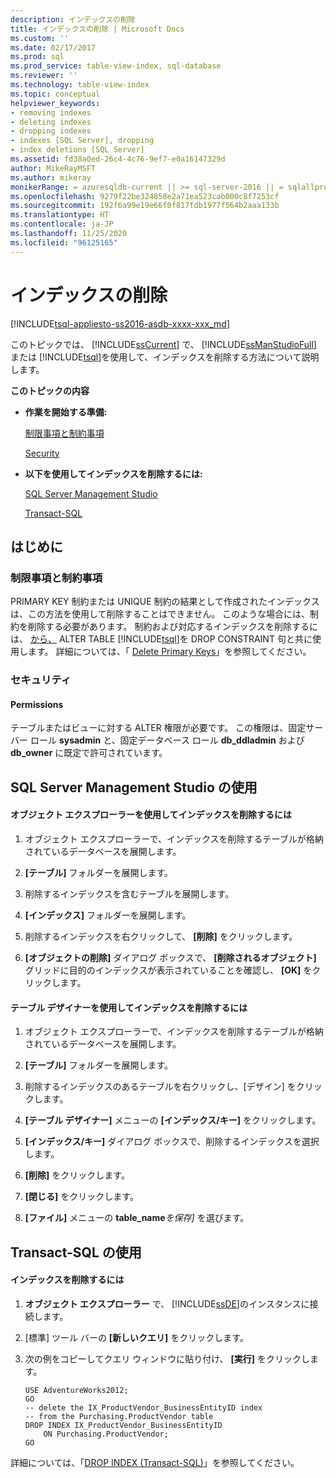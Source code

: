 ```yaml
---
description: インデックスの削除
title: インデックスの削除 | Microsoft Docs
ms.custom: ''
ms.date: 02/17/2017
ms.prod: sql
ms.prod_service: table-view-index, sql-database
ms.reviewer: ''
ms.technology: table-view-index
ms.topic: conceptual
helpviewer_keywords:
- removing indexes
- deleting indexes
- dropping indexes
- indexes [SQL Server], dropping
- index deletions [SQL Server]
ms.assetid: fd38a0ed-26c4-4c76-9ef7-e0a16147329d
author: MikeRayMSFT
ms.author: mikeray
monikerRange: = azuresqldb-current || >= sql-server-2016 || = sqlallproducts-allversions
ms.openlocfilehash: 9279f22be324858e2a71ea523cab000c8f7253cf
ms.sourcegitcommit: 192f6a99e19e66f0f817fdb1977f564b2aaa133b
ms.translationtype: HT
ms.contentlocale: ja-JP
ms.lasthandoff: 11/25/2020
ms.locfileid: "96125165"
---
```

# <a name="delete-an-index"></a>インデックスの削除
[!INCLUDE[tsql-appliesto-ss2016-asdb-xxxx-xxx_md](../../includes/tsql-appliesto-ss2016-asdb-xxxx-xxx-md.md)]

  このトピックでは、 [!INCLUDE[ssCurrent](../../includes/sscurrent-md.md)] で、 [!INCLUDE[ssManStudioFull](../../includes/ssmanstudiofull-md.md)] または [!INCLUDE[tsql](../../includes/tsql-md.md)]を使用して、インデックスを削除する方法について説明します。  
  
 **このトピックの内容**  
  
-   **作業を開始する準備:**  
  
     [制限事項と制約事項](#Restrictions)  
  
     [Security](#Security)  
  
-   **以下を使用してインデックスを削除するには:**  
  
     [SQL Server Management Studio](#SSMSProcedure)  
  
     [Transact-SQL](#TsqlProcedure)  
  
##  <a name="before-you-begin"></a><a name="BeforeYouBegin"></a> はじめに  
  
###  <a name="limitations-and-restrictions"></a><a name="Restrictions"></a> 制限事項と制約事項  
 PRIMARY KEY 制約または UNIQUE 制約の結果として作成されたインデックスは、この方法を使用して削除することはできません。 このような場合には、制約を削除する必要があります。 制約および対応するインデックスを削除するには、 [から、](../../t-sql/statements/alter-table-transact-sql.md) ALTER TABLE [!INCLUDE[tsql](../../includes/tsql-md.md)]を DROP CONSTRAINT 句と共に使用します。 詳細については、「 [Delete Primary Keys](../../relational-databases/tables/delete-primary-keys.md)」を参照してください。  
  
###  <a name="security"></a><a name="Security"></a> セキュリティ  
  
####  <a name="permissions"></a><a name="Permissions"></a> Permissions  
 テーブルまたはビューに対する ALTER 権限が必要です。 この権限は、固定サーバー ロール **sysadmin** と、固定データベース ロール **db_ddladmin** および **db_owner** に既定で許可されています。  
  
##  <a name="using-sql-server-management-studio"></a><a name="SSMSProcedure"></a> SQL Server Management Studio の使用  
  
#### <a name="to-delete-an-index-by-using-object-explorer"></a>オブジェクト エクスプローラーを使用してインデックスを削除するには  
  
1.  オブジェクト エクスプローラーで、インデックスを削除するテーブルが格納されているデータベースを展開します。  
  
2.  **[テーブル]** フォルダーを展開します。  
  
3.  削除するインデックスを含むテーブルを展開します。  
  
4.  **[インデックス]** フォルダーを展開します。  
  
5.  削除するインデックスを右クリックして、 **[削除]** をクリックします。  
  
6.  **[オブジェクトの削除]** ダイアログ ボックスで、 **[削除されるオブジェクト]** グリッドに目的のインデックスが表示されていることを確認し、 **[OK]** をクリックします。  
  
#### <a name="to-delete-an-index-using-table-designer"></a>テーブル デザイナーを使用してインデックスを削除するには  
  
1.  オブジェクト エクスプローラーで、インデックスを削除するテーブルが格納されているデータベースを展開します。  
  
2.  **[テーブル]** フォルダーを展開します。  
  
3.  削除するインデックスのあるテーブルを右クリックし、[デザイン] をクリックします。  
  
4.  **[テーブル デザイナー]** メニューの **[インデックス/キー]** をクリックします。  
  
5.  **[インデックス/キー]** ダイアログ ボックスで、削除するインデックスを選択します。  
  
6.  **[削除]** をクリックします。  
  
7.  **[閉じる]** をクリックします。  
  
8.  **[ファイル]** メニューの **table_name**_を保存]_ を選びます。  
  
##  <a name="using-transact-sql"></a><a name="TsqlProcedure"></a> Transact-SQL の使用  
  
#### <a name="to-delete-an-index"></a>インデックスを削除するには  
  
1.  **オブジェクト エクスプローラー** で、 [!INCLUDE[ssDE](../../includes/ssde-md.md)]のインスタンスに接続します。  
  
2.  [標準] ツール バーの **[新しいクエリ]** をクリックします。  
  
3.  次の例をコピーしてクエリ ウィンドウに貼り付け、 **[実行]** をクリックします。  
  
    ```  
    USE AdventureWorks2012;  
    GO  
    -- delete the IX_ProductVendor_BusinessEntityID index  
    -- from the Purchasing.ProductVendor table  
    DROP INDEX IX_ProductVendor_BusinessEntityID   
        ON Purchasing.ProductVendor;  
    GO  
    ```  
  
 詳細については、「[DROP INDEX &#40;Transact-SQL&#41;](../../t-sql/statements/drop-index-transact-sql.md)」を参照してください。  
  
  
